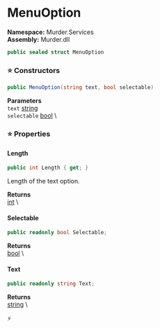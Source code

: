 # MenuOption

**Namespace:** Murder.Services \
**Assembly:** Murder.dll

```csharp
public sealed struct MenuOption
```

### ⭐ Constructors
```csharp
public MenuOption(string text, bool selectable)
```

**Parameters** \
`text` [string](https://learn.microsoft.com/en-us/dotnet/api/System.String?view=net-7.0) \
`selectable` [bool](https://learn.microsoft.com/en-us/dotnet/api/System.Boolean?view=net-7.0) \

### ⭐ Properties
#### Length
```csharp
public int Length { get; }
```

Length of the text option.

**Returns** \
[int](https://learn.microsoft.com/en-us/dotnet/api/System.Int32?view=net-7.0) \
#### Selectable
```csharp
public readonly bool Selectable;
```

**Returns** \
[bool](https://learn.microsoft.com/en-us/dotnet/api/System.Boolean?view=net-7.0) \
#### Text
```csharp
public readonly string Text;
```

**Returns** \
[string](https://learn.microsoft.com/en-us/dotnet/api/System.String?view=net-7.0) \


⚡